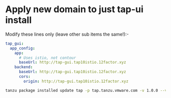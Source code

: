 # Apply new domain to just tap-ui install


Modify these lines only (leave other sub items the same!):-

```yaml
tap_gui:
  app_config:
    app:
      # Uses istio, not contour
      baseUrl: http://tap-gui.tap10istio.12factor.xyz
    backend:
      baseUrl: http://tap-gui.tap10istio.12factor.xyz
      cors:
        origin: http://tap-gui.tap10istio.12factor.xyz
```

```sh
tanzu package installed update tap -p tap.tanzu.vmware.com -v 1.0.0 --values-file tap-values-full-istio.yaml -n tap-install
```